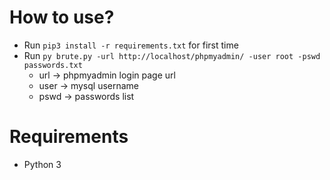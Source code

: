 # How to use?
- Run `pip3 install -r requirements.txt` for first time
- Run `py brute.py -url http://localhost/phpmyadmin/ -user root -pswd passwords.txt`
    - url  -> phpmyadmin login page url
    - user -> mysql username
    - pswd -> passwords list

# Requirements
- Python 3